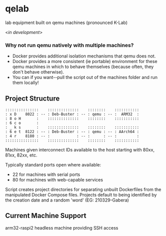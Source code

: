 # qelab
lab equipment built on qemu machines (pronounced K-Lab)

\<*in development*\>

### Why not run qemu natively with multiple machines?
* Docker provides additional isolation mechanisms that qemu does not.
* Docker provides a more consistent (ie portable) environment for these qemu machines in which to behave themselves (because often, they don't behave otherwise).
* You can if you want--pull the script out of the machines folder and run them locally!

## Project Structure
```
:::::::::::::::    ::::::::::::::    ::::::::    :::::::::::
: x D    8022 : -- : Deb-Buster : -- : qemu : -- :  ARM32  :
: 8 o H       :    ::::::::::::::    ::::::::    :::::::::::
: 6 c o       :
: _ k s       :    ::::::::::::::    ::::::::    :::::::::::
: 6 e t  8122 : -- : Deb-Buster : -- : qemu : -- : AArch64 :
: 4 r    8180 : -- :            : -- :      : -- :         :
:::::::::::::::    ::::::::::::::    ::::::::    :::::::::::
```

Machines given interconnect IDs available to the host starting with 80xx, 81xx, 82xx, etc.

Typically standard ports open where available:
* 22 for machines with serial ports
* 80 for machines with web-capable services

Script creates project directories for separating unbuilt Dockerfiles from the manipulated Docker Compose files. Projects default to being identified by the creation date and a random 'word' (EG: 210329-Gabera)

## Current Machine Support
arm32-raspi2 headless machine providing SSH access
